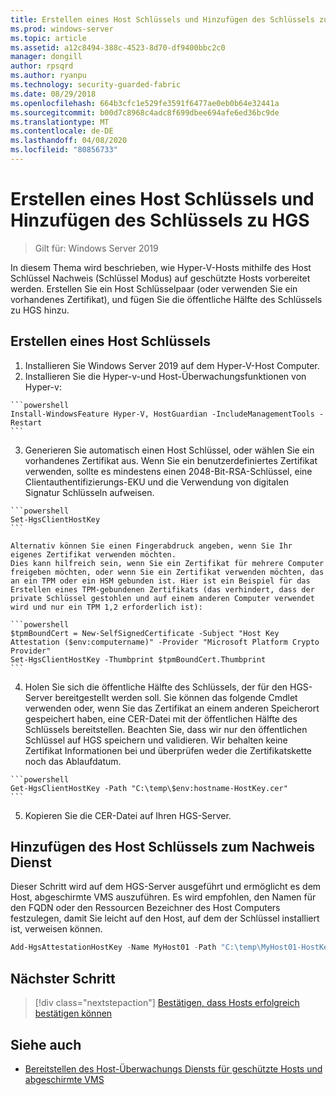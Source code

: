 ```yaml
---
title: Erstellen eines Host Schlüssels und Hinzufügen des Schlüssels zu HGS
ms.prod: windows-server
ms.topic: article
ms.assetid: a12c8494-388c-4523-8d70-df9400bbc2c0
manager: dongill
author: rpsqrd
ms.author: ryanpu
ms.technology: security-guarded-fabric
ms.date: 08/29/2018
ms.openlocfilehash: 664b3cfc1e529fe3591f6477ae0eb0b64e32441a
ms.sourcegitcommit: b00d7c8968c4adc8f699dbee694afe6ed36bc9de
ms.translationtype: MT
ms.contentlocale: de-DE
ms.lasthandoff: 04/08/2020
ms.locfileid: "80856733"
---
```

# <a name="create-a-host-key-and-add-it-to-hgs"></a>Erstellen eines Host Schlüssels und Hinzufügen des Schlüssels zu HGS

>Gilt für: Windows Server 2019


In diesem Thema wird beschrieben, wie Hyper-V-Hosts mithilfe des Host Schlüssel Nachweis (Schlüssel Modus) auf geschützte Hosts vorbereitet werden. Erstellen Sie ein Host Schlüsselpaar (oder verwenden Sie ein vorhandenes Zertifikat), und fügen Sie die öffentliche Hälfte des Schlüssels zu HGS hinzu.

## <a name="create-a-host-key"></a>Erstellen eines Host Schlüssels

1.    Installieren Sie Windows Server 2019 auf dem Hyper-V-Host Computer.
2.    Installieren Sie die Hyper-v-und Host-Überwachungsfunktionen von Hyper-v:

    ```powershell
    Install-WindowsFeature Hyper-V, HostGuardian -IncludeManagementTools -Restart
    ``` 

3.    Generieren Sie automatisch einen Host Schlüssel, oder wählen Sie ein vorhandenes Zertifikat aus. Wenn Sie ein benutzerdefiniertes Zertifikat verwenden, sollte es mindestens einen 2048-Bit-RSA-Schlüssel, eine Clientauthentifizierungs-EKU und die Verwendung von digitalen Signatur Schlüsseln aufweisen.

    ```powershell
    Set-HgsClientHostKey
    ```

    Alternativ können Sie einen Fingerabdruck angeben, wenn Sie Ihr eigenes Zertifikat verwenden möchten. 
    Dies kann hilfreich sein, wenn Sie ein Zertifikat für mehrere Computer freigeben möchten, oder wenn Sie ein Zertifikat verwenden möchten, das an ein TPM oder ein HSM gebunden ist. Hier ist ein Beispiel für das Erstellen eines TPM-gebundenen Zertifikats (das verhindert, dass der private Schlüssel gestohlen und auf einem anderen Computer verwendet wird und nur ein TPM 1,2 erforderlich ist):

    ```powershell
    $tpmBoundCert = New-SelfSignedCertificate -Subject "Host Key Attestation ($env:computername)" -Provider "Microsoft Platform Crypto Provider"
    Set-HgsClientHostKey -Thumbprint $tpmBoundCert.Thumbprint
    ```

4.    Holen Sie sich die öffentliche Hälfte des Schlüssels, der für den HGS-Server bereitgestellt werden soll. Sie können das folgende Cmdlet verwenden oder, wenn Sie das Zertifikat an einem anderen Speicherort gespeichert haben, eine CER-Datei mit der öffentlichen Hälfte des Schlüssels bereitstellen. Beachten Sie, dass wir nur den öffentlichen Schlüssel auf HGS speichern und validieren. Wir behalten keine Zertifikat Informationen bei und überprüfen weder die Zertifikatskette noch das Ablaufdatum.

    ```powershell
    Get-HgsClientHostKey -Path "C:\temp\$env:hostname-HostKey.cer"
    ```

5.    Kopieren Sie die CER-Datei auf Ihren HGS-Server.

## <a name="add-the-host-key-to-the-attestation-service"></a>Hinzufügen des Host Schlüssels zum Nachweis Dienst

Dieser Schritt wird auf dem HGS-Server ausgeführt und ermöglicht es dem Host, abgeschirmte VMS auszuführen. Es wird empfohlen, den Namen für den FQDN oder den Ressourcen Bezeichner des Host Computers festzulegen, damit Sie leicht auf den Host, auf dem der Schlüssel installiert ist, verweisen können.

```powershell
Add-HgsAttestationHostKey -Name MyHost01 -Path "C:\temp\MyHost01-HostKey.cer"
``` 

## <a name="next-step"></a>Nächster Schritt

> [!div class="nextstepaction"]
> [Bestätigen, dass Hosts erfolgreich bestätigen können](guarded-fabric-confirm-hosts-can-attest-successfully.md)

## <a name="see-also"></a>Siehe auch

- [Bereitstellen des Host-Überwachungs Diensts für geschützte Hosts und abgeschirmte VMS](guarded-fabric-deploying-hgs-overview.md)
